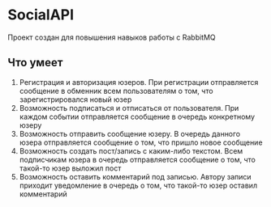 # SocialAPI
Проект создан для повышения навыков работы с RabbitMQ
## Что умеет
1) Регистрация и авторизация юзеров. При регистрации отправляется сообщение в обменник всем пользователям о том, что зарегистрировался новый юзер
2) Возможность подписаться и отписаться от пользователя. При каждом событии отправляется сообщение в очередь конкретному юзеру
3) Возможность отправить сообщение юзеру. В очередь данного юзера отправляется сообщение о том, что пришло новое сообщение
4) Возможность создать пост/запись с каким-либо текстом. Всем подписчикам юзера в очередь отправляется сообщение о том, что такой-то юзер выложил пост
5) Возможность оставить комментарий под записью. Автору записи приходит уведомление в очередь о том, что такой-то юзер оставил комментарий
